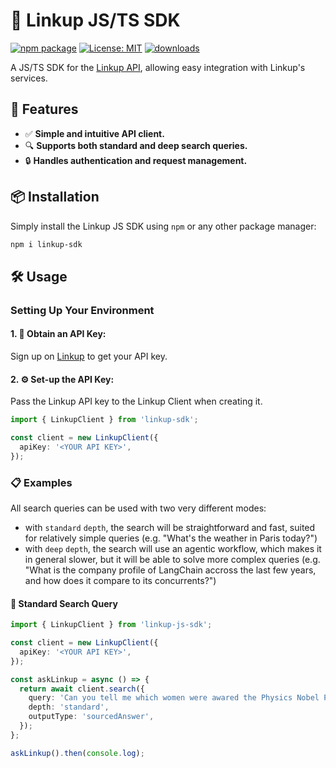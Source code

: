 # 🚀 Linkup JS/TS SDK

[![npm package](https://badge.fury.io/js/linkup-sdk.svg)](https://www.npmjs.com/package/linkup-sdk)
[![License: MIT](https://img.shields.io/badge/License-MIT-yellow.svg)](LICENSE)
[![downloads](https://img.shields.io/npm/dm/linkup-sdk.svg)](https://www.npmjs.com/package/linkup-sdk)

A JS/TS SDK for the [Linkup API](https://linkup-api.readme.io/reference/getting-started), allowing
easy integration with Linkup's services.

## 🌟 Features

- ✅ **Simple and intuitive API client.**
- 🔍 **Supports both standard and deep search queries.**
- 🔒 **Handles authentication and request management.**

## 📦 Installation

Simply install the Linkup JS SDK using `npm` or any other package manager:

```bash
npm i linkup-sdk
```

## 🛠️ Usage

### Setting Up Your Environment

#### 1. **🔑 Obtain an API Key:**

Sign up on [Linkup](https://app.linkup.so) to get your API key.

#### 2. **⚙️ Set-up the API Key:**

Pass the Linkup API key to the Linkup Client when creating it.

```typescript
import { LinkupClient } from 'linkup-sdk';

const client = new LinkupClient({
  apiKey: '<YOUR API KEY>',
});
```

### 📋 Examples

All search queries can be used with two very different modes:

- with `standard` `depth`, the search will be straightforward and fast, suited for relatively simple
  queries (e.g. "What's the weather in Paris today?")
- with `deep` `depth`, the search will use an agentic workflow, which makes it in general slower,
  but it will be able to solve more complex queries (e.g. "What is the company profile of LangChain
  accross the last few years, and how does it compare to its concurrents?")

#### 📝 Standard Search Query

```typescript
import { LinkupClient } from 'linkup-js-sdk';

const client = new LinkupClient({
  apiKey: '<YOUR API KEY>',
});

const askLinkup = async () => {
  return await client.search({
    query: 'Can you tell me which women were awared the Physics Nobel Prize',
    depth: 'standard',
    outputType: 'sourcedAnswer',
  });
};

askLinkup().then(console.log);
```
